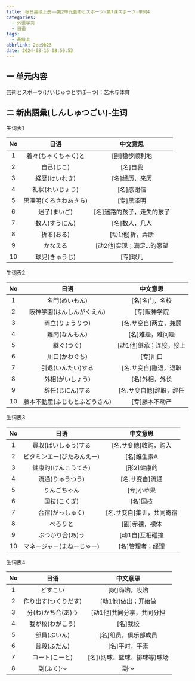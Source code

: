 ```yaml
---
title: 标日高级上册——第2单元芸術とスポーツ-第7课スポーツ-单词4
categories:
  - 外语学习
  - 日语
tags:
  - 高级上
abbrlink: 2ee9b23
date: 2024-08-15 08:50:53
---
```

## 一 单元内容

芸術とスポーツ(げいじゅつとすぽーつ)：艺术与体育

<!--more-->

## 二 新出語彙(しんしゅつごい)-生词

生词表1

|  No  |          日语          |          中文意思          |
| :--: | :--------------------: | :------------------------: |
|  1   |  着々(ちゃくちゃく)と  |       [副]稳步顺利地       |
|  2   |       自己(じこ)       |          [名]自我          |
|  3   |     経歴(けいれき)     |       [名]经历，来历       |
|  4   |    礼状(れいじょう)    |         [名]感谢信         |
|  5   | 黒澤明(くろさわあきら) |         [专]黑泽明         |
|  6   |      迷子(まいご)      | [名]迷路的孩子，走失的孩子 |
|  7   |     数人(すうにん)     |       [名]数人，几人       |
|  8   |       折る(おる)       |      [动1他]折，弄断       |
|  9   |        かなえる        | [动2他]实现；满足...的愿望 |
|  10  |     球児(きゅうじ)     |          [专]球儿          |

生词表2

|  No  |              日语              |        中文意思         |
| :--: | :----------------------------: | :---------------------: |
|  1   |         名門(めいもん)         |     [名]名门，名校      |
|  2   |   阪神学園(はんしんがくえん)   |      [专]阪神学院       |
|  3   |        両立(りょうりつ)        |  [名.サ变自]两立，兼顾  |
|  4   |         難問(なんもん)         |    [名]难题，难问题     |
|  5   |           継ぐ(つぐ)           | [动1他]继承；连接，接上 |
|  6   |         川口(かわぐち)         |        [专]川口         |
|  7   |       引退(いんたい)する       |  [名.サ变自]隐退，退职  |
|  8   |        外相(がいしょう)        |     [名]外相，外长      |
|  9   |        辞任(じにん)する        | [名.サ变自他]辞职，辞任 |
|  10  | 藤本不動産(ふじもとふどうさん) |     [专]藤本不动产      |

生词表3

|  No  |            日语            |         中文意思          |
| :--: | :------------------------: | :-----------------------: |
|  1   |    買収(ばいしゅう)する    |   [名.サ变他]收购，购入   |
|  2   | ビタミンエー(びたみんえー) |        [名]维生素A        |
|  3   |    健康的(けんこうてき)    |        [形2]健康的        |
|  4   |      流通(りゅうつう)      |      [名.サ变自]流通      |
|  5   |        りんごちゃん        |        [专]小苹果         |
|  6   |        国技(こくぎ)        |         [名]国技          |
|  7   |      合宿(がっしゅく)      | [名.サ变自]集训，共同寄宿 |
|  8   |          ぺろりと          |      [副]赤裸，裸体       |
|  9   |      ぶつかり合(あ)う      |      [动1自]互相碰撞      |
|  10  | マネージャー(まねーじゃー) |     [名]管理者；经理      |

生词表4

|  No  |         日语         |           中文意思            |
| :--: | :------------------: | :---------------------------: |
|  1   |       どすこい       |        [叹]嗨哟，哎哟         |
|  2   | 作り出す(つくりだす) |      [动1他]做出；开始做      |
|  3   |  分(わ)かち合(あ)う  |   [动1他]共同分享，共同分担   |
|  4   |   我が校(わがこう)   |           [名]我校            |
|  5   |     部員(ぶいん)     |     [名]组员，俱乐部成员      |
|  6   |     普段(ふだん)     |        [名]平时，平素         |
|  7   |    コート(こーと)    | [名]\(网球、篮球、排球等)球场 |
|  8   |      副(ふく)～      |             副～              |

